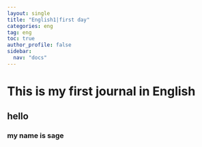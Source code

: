 ```yaml
---
layout: single
title: "English1|first day"
categories: eng
tag: eng
toc: true
author_profile: false
sidebar:
  nav: "docs"
---
```


# This is my first journal in English
## hello
### my name is sage